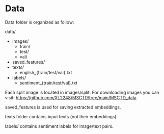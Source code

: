 # Data

Data folder is organized as follow:

data/
- images/
    - train/
    - test/
    - val/
- saved_features/
- texts/
  - english_{train/test/val}.txt
- labels/
  - sentiment_{train/test/val}.txt



Each split image is located in images/split. For downloading images you can visit:
https://github.com/XL2248/MSCTD/tree/main/MSCTD_data


saved_features is used for saving extracted embeddings. 

texts folder contains input texts (not their embeddings).

labels/ contains sentiment labels for image/text pairs.

  